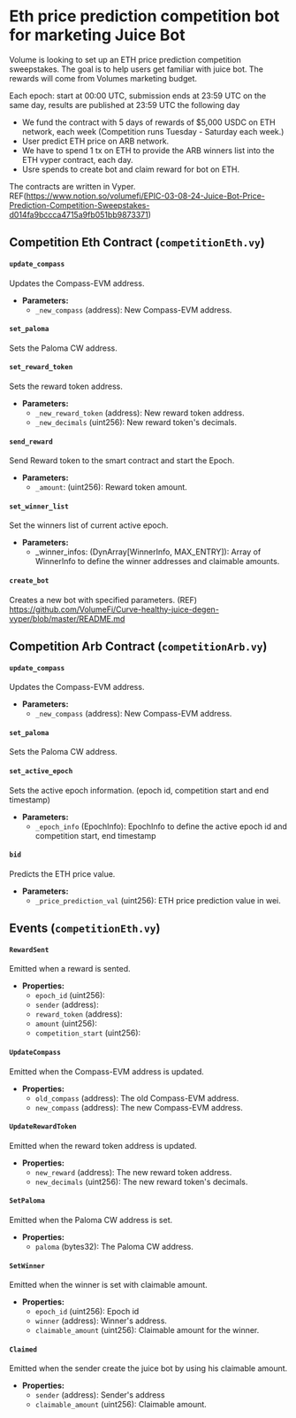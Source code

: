 # Eth price prediction competition bot for marketing Juice Bot
Volume is looking to set up an ETH price prediction competition sweepstakes. The goal is to help users get familiar with juice bot. The rewards will come from Volumes marketing budget.

Each epoch: start at 00:00 UTC, submission ends at 23:59 UTC on the same day, results are published at 23:59 UTC the following day

- We fund the contract with 5 days of rewards of $5,000 USDC on ETH network, each week (Competition runs Tuesday - Saturday each week.)
- User predict ETH price on ARB network.
- We have to spend 1 tx on ETH to provide the ARB winners list into the ETH vyper contract, each day.
- Usre spends to create bot and claim reward for bot on ETH.

The contracts are written in Vyper. 
REF(https://www.notion.so/volumefi/EPIC-03-08-24-Juice-Bot-Price-Prediction-Competition-Sweepstakes-d014fa9bccca4715a9fb051bb9873371)

## Competition Eth Contract (`competitionEth.vy`)

#### `update_compass`
Updates the Compass-EVM address.

- **Parameters:**
  - `_new_compass` (address): New Compass-EVM address.

#### `set_paloma`
Sets the Paloma CW address.

#### `set_reward_token`
Sets the reward token address.

- **Parameters:**
  - `_new_reward_token` (address): New reward token address.
  - `_new_decimals` (uint256): New reward token's decimals.

#### `send_reward`
Send Reward token to the smart contract and start the Epoch.

- **Parameters:**
  - `_amount`: (uint256): Reward token amount.

#### `set_winner_list`
Set the winners list of current active epoch.

- **Parameters:**
  - _winner_infos: (DynArray[WinnerInfo, MAX_ENTRY]): Array of WinnerInfo to define the winner addresses and claimable amounts.

#### `create_bot`
Creates a new bot with specified parameters.
(REF) https://github.com/VolumeFi/Curve-healthy-juice-degen-vyper/blob/master/README.md

## Competition Arb Contract (`competitionArb.vy`)

#### `update_compass`
Updates the Compass-EVM address.

- **Parameters:**
  - `_new_compass` (address): New Compass-EVM address.

#### `set_paloma`
Sets the Paloma CW address.

#### `set_active_epoch`
Sets the active epoch information. (epoch id, competition start and end timestamp)

- **Parameters:**
  - `_epoch_info` (EpochInfo): EpochInfo to define the active epoch id and competition start, end timestamp

#### `bid`
Predicts the ETH price value. 

- **Parameters:**
  - `_price_prediction_val` (uint256): ETH price prediction value in wei.

## Events (`competitionEth.vy`)

#### `RewardSent`
Emitted when a reward is sented.

- **Properties:**
  - `epoch_id` (uint256):
  - `sender` (address):
  - `reward_token` (address):
  - `amount` (uint256):
  - `competition_start` (uint256):

#### `UpdateCompass`
Emitted when the Compass-EVM address is updated.

- **Properties:**
  - `old_compass` (address): The old Compass-EVM address.
  - `new_compass` (address): The new Compass-EVM address.

#### `UpdateRewardToken`
Emitted when the reward token address is updated.

- **Properties:**
  - `new_reward` (address): The new reward token address.
  - `new_decimals` (uint256): The new reward token's decimals.

#### `SetPaloma`
Emitted when the Paloma CW address is set.

- **Properties:**
  - `paloma` (bytes32): The Paloma CW address.

#### `SetWinner`
Emitted when the winner is set with claimable amount.

- **Properties:**
  - `epoch_id` (uint256): Epoch id
  - `winner` (address): Winner's address.
  - `claimable_amount` (uint256): Claimable amount for the winner.

#### `Claimed`
Emitted when the sender create the juice bot by using his claimable amount.

- **Properties:**
  - `sender` (address): Sender's address
  - `claimable_amount` (uint256): Claimable amount.